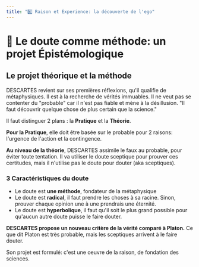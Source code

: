 ```yaml
---
title: "6️⃣ Raison et Experience: la découverte de l'ego"
---
```

# 🤨 Le doute comme méthode: un projet Épistémologique
## Le projet théorique et la méthode
DESCARTES revient sur ses premières réflexions, qu'il qualifie de métaphysiques.
Il est à la recherche de vérités immuables. Il ne veut pas se contenter du "probable"
car il n'est pas fiable et mène à la désillusion. "Il faut découvrir quelque chose de plus certain que la science."

Il faut distinguer 2 plans : la **Pratique** et la **Théorie**.

**Pour la Pratique**, elle doit être basée sur le probable pour 2 raisons: l'urgence de l'action et la contingence. 

**Au niveau de la théorie**, DESCARTES assimile le faux au probable, pour éviter toute tentation. Il va utiliser le doute sceptique pour
prouver ces certitudes, mais il n'utilise pas le doute pour douter (aka sceptiques). 

### 3 Caractéristiques du doute

- Le doute est **une méthode**, fondateur de la métaphysique
- Le doute est **radical**, il faut prendre les choses à sa racine. Sinon, prouver chaque opinion une à une prendrais une éternité.
- Le doute est **hyperbolique**, il faut qu'il soit le plus grand possible pour qu'aucun autre doute puisse le faire douter.

**DESCARTES propose un nouveau critère de la vérité comparé à Platon.**
Ce que dit Platon est très probable, mais les sceptiques arrivent à le faire douter.

Son projet est formulé: c'est une oeuvre de la raison, de fondation des sciences.